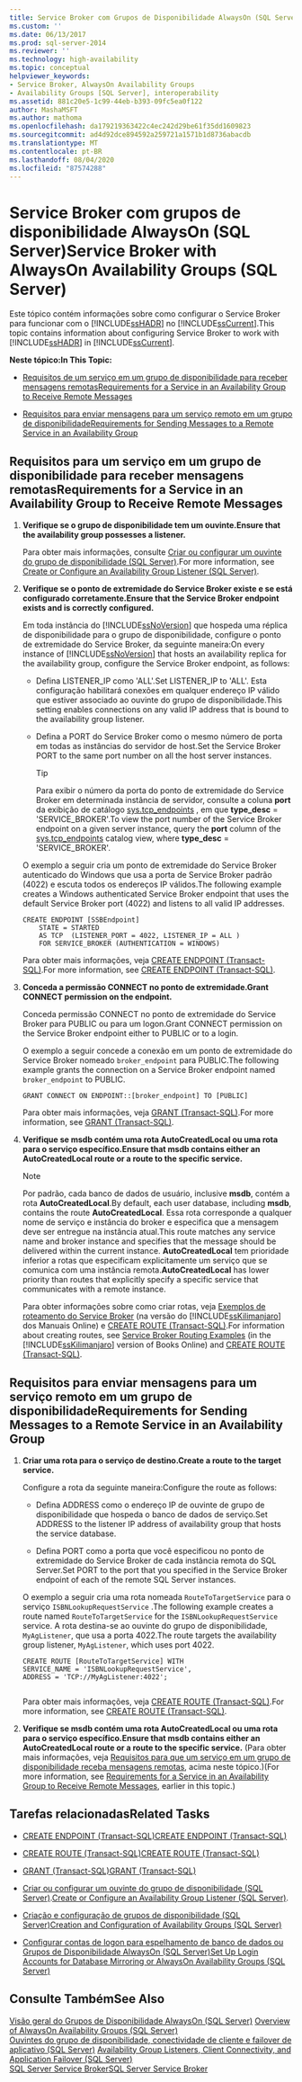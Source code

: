 ```yaml
---
title: Service Broker com Grupos de Disponibilidade AlwaysOn (SQL Server) | Microsoft Docs
ms.custom: ''
ms.date: 06/13/2017
ms.prod: sql-server-2014
ms.reviewer: ''
ms.technology: high-availability
ms.topic: conceptual
helpviewer_keywords:
- Service Broker, AlwaysOn Availability Groups
- Availability Groups [SQL Server], interoperability
ms.assetid: 881c20e5-1c99-44eb-b393-09fc5ea0f122
author: MashaMSFT
ms.author: mathoma
ms.openlocfilehash: da179219363422c4ec242d29be61f35dd1609823
ms.sourcegitcommit: ad4d92dce894592a259721a1571b1d8736abacdb
ms.translationtype: MT
ms.contentlocale: pt-BR
ms.lasthandoff: 08/04/2020
ms.locfileid: "87574288"
---
```

# <a name="service-broker-with-alwayson-availability-groups-sql-server"></a><span data-ttu-id="fd34c-102">Service Broker com grupos de disponibilidade AlwaysOn (SQL Server)</span><span class="sxs-lookup"><span data-stu-id="fd34c-102">Service Broker with AlwaysOn Availability Groups (SQL Server)</span></span>
  <span data-ttu-id="fd34c-103">Este tópico contém informações sobre como configurar o Service Broker para funcionar com o [!INCLUDE[ssHADR](../../../includes/sshadr-md.md)] no [!INCLUDE[ssCurrent](../../../includes/sscurrent-md.md)].</span><span class="sxs-lookup"><span data-stu-id="fd34c-103">This topic contains information about configuring Service Broker to work with [!INCLUDE[ssHADR](../../../includes/sshadr-md.md)] in [!INCLUDE[ssCurrent](../../../includes/sscurrent-md.md)].</span></span>  
  
 <span data-ttu-id="fd34c-104">**Neste tópico:**</span><span class="sxs-lookup"><span data-stu-id="fd34c-104">**In This Topic:**</span></span>  
  
-   [<span data-ttu-id="fd34c-105">Requisitos de um serviço em um grupo de disponibilidade para receber mensagens remotas</span><span class="sxs-lookup"><span data-stu-id="fd34c-105">Requirements for a Service in an Availability Group to Receive Remote Messages</span></span>](#ReceiveRemoteMessages)  
  
-   [<span data-ttu-id="fd34c-106">Requisitos para enviar mensagens para um serviço remoto em um grupo de disponibilidade</span><span class="sxs-lookup"><span data-stu-id="fd34c-106">Requirements for Sending Messages to a Remote Service in an Availability Group</span></span>](#SendRemoteMessages)  
  
##  <a name="requirements-for-a-service-in-an-availability-group-to-receive-remote-messages"></a><a name="ReceiveRemoteMessages"></a> <span data-ttu-id="fd34c-107">Requisitos para um serviço em um grupo de disponibilidade para receber mensagens remotas</span><span class="sxs-lookup"><span data-stu-id="fd34c-107">Requirements for a Service in an Availability Group to Receive Remote Messages</span></span>  
  
1.  <span data-ttu-id="fd34c-108">**Verifique se o grupo de disponibilidade tem um ouvinte.**</span><span class="sxs-lookup"><span data-stu-id="fd34c-108">**Ensure that the availability group possesses a listener.**</span></span>  
  
     <span data-ttu-id="fd34c-109">Para obter mais informações, consulte [Criar ou configurar um ouvinte do grupo de disponibilidade &#40;SQL Server&#41;](create-or-configure-an-availability-group-listener-sql-server.md).</span><span class="sxs-lookup"><span data-stu-id="fd34c-109">For more information, see [Create or Configure an Availability Group Listener &#40;SQL Server&#41;](create-or-configure-an-availability-group-listener-sql-server.md).</span></span>  
  
2.  <span data-ttu-id="fd34c-110">**Verifique se o ponto de extremidade do Service Broker existe e se está configurado corretamente.**</span><span class="sxs-lookup"><span data-stu-id="fd34c-110">**Ensure that the Service Broker endpoint exists and is correctly configured.**</span></span>  
  
     <span data-ttu-id="fd34c-111">Em toda instância do [!INCLUDE[ssNoVersion](../../../includes/ssnoversion-md.md)] que hospeda uma réplica de disponibilidade para o grupo de disponibilidade, configure o ponto de extremidade do Service Broker, da seguinte maneira:</span><span class="sxs-lookup"><span data-stu-id="fd34c-111">On every instance of [!INCLUDE[ssNoVersion](../../../includes/ssnoversion-md.md)] that hosts an availability replica for the availability group, configure the Service Broker endpoint, as follows:</span></span>  
  
    -   <span data-ttu-id="fd34c-112">Defina LISTENER_IP como 'ALL'.</span><span class="sxs-lookup"><span data-stu-id="fd34c-112">Set LISTENER_IP to 'ALL'.</span></span> <span data-ttu-id="fd34c-113">Esta configuração habilitará conexões em qualquer endereço IP válido que estiver associado ao ouvinte do grupo de disponibilidade.</span><span class="sxs-lookup"><span data-stu-id="fd34c-113">This setting enables connections on any valid IP address that is bound to the availability group listener.</span></span>  
  
    -   <span data-ttu-id="fd34c-114">Defina a PORT do Service Broker como o mesmo número de porta em todas as instâncias do servidor de host.</span><span class="sxs-lookup"><span data-stu-id="fd34c-114">Set the Service Broker PORT to the same port number on all the host server instances.</span></span>  
  
        > [!TIP]  
        >  <span data-ttu-id="fd34c-115">Para exibir o número da porta do ponto de extremidade do Service Broker em determinada instância de servidor, consulte a coluna **port** da exibição de catálogo [sys.tcp_endpoints](/sql/relational-databases/system-catalog-views/sys-tcp-endpoints-transact-sql) , em que **type_desc** = 'SERVICE_BROKER'.</span><span class="sxs-lookup"><span data-stu-id="fd34c-115">To view the port number of the Service Broker endpoint on a given server instance, query the **port** column of the [sys.tcp_endpoints](/sql/relational-databases/system-catalog-views/sys-tcp-endpoints-transact-sql) catalog view, where **type_desc** = 'SERVICE_BROKER'.</span></span>  
  
     <span data-ttu-id="fd34c-116">O exemplo a seguir cria um ponto de extremidade do Service Broker autenticado do Windows que usa a porta de Service Broker padrão (4022) e escuta todos os endereços IP válidos.</span><span class="sxs-lookup"><span data-stu-id="fd34c-116">The following example creates a Windows authenticated Service Broker endpoint that uses the default Service Broker port (4022) and listens to all valid IP addresses.</span></span>  
  
    ```  
    CREATE ENDPOINT [SSBEndpoint]  
        STATE = STARTED  
        AS TCP  (LISTENER_PORT = 4022, LISTENER_IP = ALL )  
        FOR SERVICE_BROKER (AUTHENTICATION = WINDOWS)  
    ```  
  
     <span data-ttu-id="fd34c-117">Para obter mais informações, veja [CREATE ENDPOINT &#40;Transact-SQL&#41;](/sql/t-sql/statements/create-endpoint-transact-sql).</span><span class="sxs-lookup"><span data-stu-id="fd34c-117">For more information, see [CREATE ENDPOINT &#40;Transact-SQL&#41;](/sql/t-sql/statements/create-endpoint-transact-sql).</span></span>  
  
3.  <span data-ttu-id="fd34c-118">**Conceda a permissão CONNECT no ponto de extremidade.**</span><span class="sxs-lookup"><span data-stu-id="fd34c-118">**Grant CONNECT permission on the endpoint.**</span></span>  
  
     <span data-ttu-id="fd34c-119">Conceda permissão CONNECT no ponto de extremidade do Service Broker para PUBLIC ou para um logon.</span><span class="sxs-lookup"><span data-stu-id="fd34c-119">Grant CONNECT permission on the Service Broker endpoint either to PUBLIC or to a login.</span></span>  
  
     <span data-ttu-id="fd34c-120">O exemplo a seguir concede a conexão em um ponto de extremidade do Service Broker nomeado `broker_endpoint` para PUBLIC.</span><span class="sxs-lookup"><span data-stu-id="fd34c-120">The following example grants the connection on a Service Broker endpoint named `broker_endpoint` to PUBLIC.</span></span>  
  
    ```  
    GRANT CONNECT ON ENDPOINT::[broker_endpoint] TO [PUBLIC]  
    ```  
  
     <span data-ttu-id="fd34c-121">Para obter mais informações, veja [GRANT &#40;Transact-SQL&#41;](/sql/t-sql/statements/grant-transact-sql).</span><span class="sxs-lookup"><span data-stu-id="fd34c-121">For more information, see [GRANT &#40;Transact-SQL&#41;](/sql/t-sql/statements/grant-transact-sql).</span></span>  
  
4.  <span data-ttu-id="fd34c-122">**Verifique se msdb contém uma rota AutoCreatedLocal ou uma rota para o serviço específico.**</span><span class="sxs-lookup"><span data-stu-id="fd34c-122">**Ensure that msdb contains either an AutoCreatedLocal route or a route to the specific service.**</span></span>  
  
    > [!NOTE]  
    >  <span data-ttu-id="fd34c-123">Por padrão, cada banco de dados de usuário, inclusive **msdb**, contém a rota **AutoCreatedLocal**.</span><span class="sxs-lookup"><span data-stu-id="fd34c-123">By default, each user database, including **msdb**, contains the route **AutoCreatedLocal**.</span></span> <span data-ttu-id="fd34c-124">Essa rota corresponde a qualquer nome de serviço e instância do broker e especifica que a mensagem deve ser entregue na instância atual.</span><span class="sxs-lookup"><span data-stu-id="fd34c-124">This route matches any service name and broker instance and specifies that the message should be delivered within the current instance.</span></span> <span data-ttu-id="fd34c-125">**AutoCreatedLocal** tem prioridade inferior a rotas que especificam explicitamente um serviço que se comunica com uma instância remota.</span><span class="sxs-lookup"><span data-stu-id="fd34c-125">**AutoCreatedLocal** has lower priority than routes that explicitly specify a specific service that communicates with a remote instance.</span></span>  
  
     <span data-ttu-id="fd34c-126">Para obter informações sobre como criar rotas, veja [Exemplos de roteamento do Service Broker](https://msdn.microsoft.com/library/ms166090\(SQL.105\).aspx) (na versão do [!INCLUDE[ssKilimanjaro](../../../includes/sskilimanjaro-md.md)] dos Manuais Online) e [CREATE ROUTE &#40;Transact-SQL&#41;](/sql/t-sql/statements/create-route-transact-sql).</span><span class="sxs-lookup"><span data-stu-id="fd34c-126">For information about creating routes, see [Service Broker Routing Examples](https://msdn.microsoft.com/library/ms166090\(SQL.105\).aspx) (in the [!INCLUDE[ssKilimanjaro](../../../includes/sskilimanjaro-md.md)] version of Books Online) and [CREATE ROUTE &#40;Transact-SQL&#41;](/sql/t-sql/statements/create-route-transact-sql).</span></span>  
  
##  <a name="requirements-for-sending-messages-to-a-remote-service-in-an-availability-group"></a><a name="SendRemoteMessages"></a> <span data-ttu-id="fd34c-127">Requisitos para enviar mensagens para um serviço remoto em um grupo de disponibilidade</span><span class="sxs-lookup"><span data-stu-id="fd34c-127">Requirements for Sending Messages to a Remote Service in an Availability Group</span></span>  
  
1.  <span data-ttu-id="fd34c-128">**Criar uma rota para o serviço de destino.**</span><span class="sxs-lookup"><span data-stu-id="fd34c-128">**Create a route to the target service.**</span></span>  
  
     <span data-ttu-id="fd34c-129">Configure a rota da seguinte maneira:</span><span class="sxs-lookup"><span data-stu-id="fd34c-129">Configure the route as follows:</span></span>  
  
    -   <span data-ttu-id="fd34c-130">Defina ADDRESS como o endereço IP de ouvinte de grupo de disponibilidade que hospeda o banco de dados de serviço.</span><span class="sxs-lookup"><span data-stu-id="fd34c-130">Set ADDRESS to the listener IP address of availability group that hosts the service database.</span></span>  
  
    -   <span data-ttu-id="fd34c-131">Defina PORT como a porta que você especificou no ponto de extremidade do Service Broker de cada instância remota do SQL Server.</span><span class="sxs-lookup"><span data-stu-id="fd34c-131">Set PORT to the port that you specified in the Service Broker endpoint of each of the remote SQL Server instances.</span></span>  
  
     <span data-ttu-id="fd34c-132">O exemplo a seguir cria uma rota nomeada `RouteToTargetService` para o serviço `ISBNLookupRequestService` .</span><span class="sxs-lookup"><span data-stu-id="fd34c-132">The following example creates a route named `RouteToTargetService` for the `ISBNLookupRequestService` service.</span></span> <span data-ttu-id="fd34c-133">A rota destina-se ao ouvinte do grupo de disponibilidade, `MyAgListener`, que usa a porta 4022.</span><span class="sxs-lookup"><span data-stu-id="fd34c-133">The route targets the availability group listener, `MyAgListener`, which uses port 4022.</span></span>  
  
    ```  
    CREATE ROUTE [RouteToTargetService] WITH   
    SERVICE_NAME = 'ISBNLookupRequestService',   
    ADDRESS = 'TCP://MyAgListener:4022';  
  
    ```  
  
     <span data-ttu-id="fd34c-134">Para obter mais informações, veja [CREATE ROUTE &#40;Transact-SQL&#41;](/sql/t-sql/statements/create-route-transact-sql).</span><span class="sxs-lookup"><span data-stu-id="fd34c-134">For more information, see [CREATE ROUTE &#40;Transact-SQL&#41;](/sql/t-sql/statements/create-route-transact-sql).</span></span>  
  
2.  <span data-ttu-id="fd34c-135">**Verifique se msdb contém uma rota AutoCreatedLocal ou uma rota para o serviço específico.**</span><span class="sxs-lookup"><span data-stu-id="fd34c-135">**Ensure that msdb contains either an AutoCreatedLocal route or a route to the specific service.**</span></span> <span data-ttu-id="fd34c-136">(Para obter mais informações, veja [Requisitos para que um serviço em um grupo de disponibilidade receba mensagens remotas](#ReceiveRemoteMessages), acima neste tópico.)</span><span class="sxs-lookup"><span data-stu-id="fd34c-136">(For more information, see [Requirements for a Service in an Availability Group to Receive Remote Messages](#ReceiveRemoteMessages), earlier in this topic.)</span></span>  
  
##  <a name="related-tasks"></a><a name="RelatedTasks"></a> <span data-ttu-id="fd34c-137">Tarefas relacionadas</span><span class="sxs-lookup"><span data-stu-id="fd34c-137">Related Tasks</span></span>  
  
-   [<span data-ttu-id="fd34c-138">CREATE ENDPOINT &#40;Transact-SQL&#41;</span><span class="sxs-lookup"><span data-stu-id="fd34c-138">CREATE ENDPOINT &#40;Transact-SQL&#41;</span></span>](/sql/t-sql/statements/create-endpoint-transact-sql)  
  
-   [<span data-ttu-id="fd34c-139">CREATE ROUTE &#40;Transact-SQL&#41;</span><span class="sxs-lookup"><span data-stu-id="fd34c-139">CREATE ROUTE &#40;Transact-SQL&#41;</span></span>](/sql/t-sql/statements/create-route-transact-sql)  
  
-   [<span data-ttu-id="fd34c-140">GRANT &#40;Transact-SQL&#41;</span><span class="sxs-lookup"><span data-stu-id="fd34c-140">GRANT &#40;Transact-SQL&#41;</span></span>](/sql/t-sql/statements/grant-transact-sql)  
  
-   <span data-ttu-id="fd34c-141">[Criar ou configurar um ouvinte do grupo de disponibilidade &#40;SQL Server&#41;](create-or-configure-an-availability-group-listener-sql-server.md).</span><span class="sxs-lookup"><span data-stu-id="fd34c-141">[Create or Configure an Availability Group Listener &#40;SQL Server&#41;](create-or-configure-an-availability-group-listener-sql-server.md).</span></span>  
  
-   [<span data-ttu-id="fd34c-142">Criação e configuração de grupos de disponibilidade &#40;SQL Server&#41;</span><span class="sxs-lookup"><span data-stu-id="fd34c-142">Creation and Configuration of Availability Groups &#40;SQL Server&#41;</span></span>](creation-and-configuration-of-availability-groups-sql-server.md)  
  
-   [<span data-ttu-id="fd34c-143">Configurar contas de logon para espelhamento de banco de dados ou Grupos de Disponibilidade AlwaysOn &#40;SQL Server&#41;</span><span class="sxs-lookup"><span data-stu-id="fd34c-143">Set Up Login Accounts for Database Mirroring or AlwaysOn Availability Groups &#40;SQL Server&#41;</span></span>](../../database-mirroring/set-up-login-accounts-database-mirroring-always-on-availability.md)  
  
## <a name="see-also"></a><span data-ttu-id="fd34c-144">Consulte Também</span><span class="sxs-lookup"><span data-stu-id="fd34c-144">See Also</span></span>  
 <span data-ttu-id="fd34c-145">[Visão geral do Grupos de Disponibilidade AlwaysOn &#40;SQL Server&#41;](overview-of-always-on-availability-groups-sql-server.md) </span><span class="sxs-lookup"><span data-stu-id="fd34c-145">[Overview of AlwaysOn Availability Groups &#40;SQL Server&#41;](overview-of-always-on-availability-groups-sql-server.md) </span></span>  
 <span data-ttu-id="fd34c-146">[Ouvintes do grupo de disponibilidade, conectividade de cliente e failover de aplicativo &#40;SQL Server&#41;](../../listeners-client-connectivity-application-failover.md) </span><span class="sxs-lookup"><span data-stu-id="fd34c-146">[Availability Group Listeners, Client Connectivity, and Application Failover &#40;SQL Server&#41;](../../listeners-client-connectivity-application-failover.md) </span></span>  
 [<span data-ttu-id="fd34c-147">SQL Server Service Broker</span><span class="sxs-lookup"><span data-stu-id="fd34c-147">SQL Server Service Broker</span></span>](../../configure-windows/sql-server-service-broker.md)  
  
  
